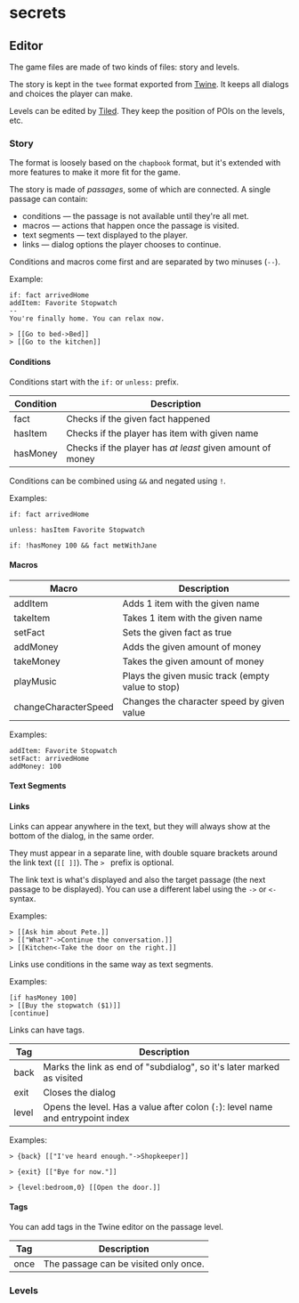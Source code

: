 # secrets

## Editor

The game files are made of two kinds of files: story and levels.

The story is kept in the `twee` format exported from [Twine](https://twinery.org/).
It keeps all dialogs and choices the player can make.

Levels can be edited by [Tiled](https://mapeditor.org).
They keep the position of POIs on the levels, etc.

### Story

The format is loosely based on the `chapbook` format,
but it's extended with more features to make it more fit for the game.

The story is made of *passages*, some of which are connected.
A single passage can contain:

* conditions — the passage is not available until they're all met.
* macros — actions that happen once the passage is visited.
* text segments — text displayed to the player.
* links — dialog options the player chooses to continue.

Conditions and macros come first and are separated by two minuses (`--`).

Example:

```
if: fact arrivedHome
addItem: Favorite Stopwatch
--
You're finally home. You can relax now.

> [[Go to bed->Bed]]
> [[Go to the kitchen]]
```

#### Conditions

Conditions start with the `if:` or `unless:` prefix.

| Condition | Description                                               |
|-----------|-----------------------------------------------------------|
| fact      | Checks if the given fact happened                         |
| hasItem   | Checks if the player has item with given name             |
| hasMoney  | Checks if the player has *at least* given amount of money |

Conditions can be combined using `&&` and negated using `!`.

Examples:

```
if: fact arrivedHome
```

```
unless: hasItem Favorite Stopwatch
```

```
if: !hasMoney 100 && fact metWithJane
```

#### Macros

| Macro                | Description                                       |
|----------------------|---------------------------------------------------|
| addItem              | Adds 1 item with the given name                   |
| takeItem             | Takes 1 item with the given name                  |
| setFact              | Sets the given fact as true                       |
| addMoney             | Adds the given amount of money                    |
| takeMoney            | Takes the given amount of money                   |
| playMusic            | Plays the given music track (empty value to stop) |
| changeCharacterSpeed | Changes the character speed by given value        |

Examples:

```
addItem: Favorite Stopwatch
setFact: arrivedHome
addMoney: 100
```

#### Text Segments

#### Links

Links can appear anywhere in the text, but they will always show at the bottom of the dialog,
in the same order.

They must appear in a separate line, with double square brackets around the link text (`[[ ]]`).
The `> ` prefix is optional.

The link text is what's displayed and also the target passage (the next passage to be displayed).
You can use a different label using the `->` or `<-` syntax.

Examples:

```
> [[Ask him about Pete.]]
> [["What?"->Continue the conversation.]]
> [[Kitchen<-Take the door on the right.]]
```

Links use conditions in the same way as text segments.

Examples:

```
[if hasMoney 100]
> [[Buy the stopwatch ($1)]]
[continue]
```

Links can have tags.

| Tag   | Description                                                                     |
|-------|---------------------------------------------------------------------------------|
| back  | Marks the link as end of "subdialog", so it's later marked as visited           |
| exit  | Closes the dialog                                                               |
| level | Opens the level. Has a value after colon (`:`): level name and entrypoint index |

Examples:

```
> {back} [["I've heard enough."->Shopkeeper]]
```

```
> {exit} [["Bye for now."]]
```

```
> {level:bedroom,0} [[Open the door.]]
```

#### Tags

You can add tags in the Twine editor on the passage level.

| Tag  | Description                           |
|------|---------------------------------------|
| once | The passage can be visited only once. |

### Levels


